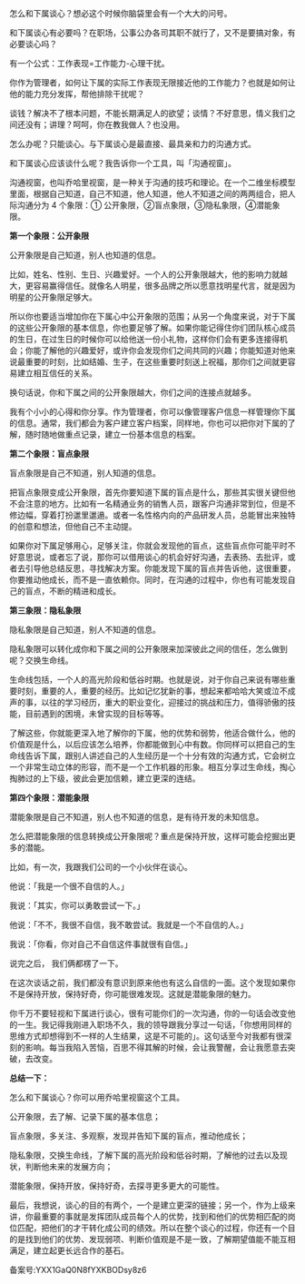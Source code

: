 怎么和下属谈心？想必这个时候你脑袋里会有一个大大的问号。

和下属谈心有必要吗？在职场，公事公办各司其职不就行了，又不是要搞对象，有必要谈心吗？

有一个公式：工作表现=工作能力-心理干扰。

你作为管理者，如何让下属的实际工作表现无限接近他的工作能力？也就是如何让他的能力充分发挥，帮他排除干扰呢？

谈钱？解决不了根本问题，不能长期满足人的欲望；谈情？不好意思，情义我们之间还没有；讲理？呵呵，你在教我做人？也没用。

怎么办呢？只能谈心。与下属谈心是最直接、最具亲和力的沟通方式。

和下属谈心应该谈什么呢？我告诉你一个工具，叫「沟通视窗」。

沟通视窗，也叫乔哈里视窗，是一种关于沟通的技巧和理论。在一个二维坐标模型里面，根据自己知道，自己不知道，他人知道，他人不知道之间的两两组合，把人际沟通分为 4 个象限：① 公开象限，②盲点象限，③隐私象限，④潜能象限。

**第一个象限：公开象限**

公开象限是自己知道，别人也知道的信息。

比如，姓名、性别、生日、兴趣爱好。一个人的公开象限越大，他的影响力就越大，更容易赢得信任。就像名人明星，很多品牌之所以愿意找明星代言，就是因为明星的公开象限足够大。

所以你也要适当增加你在下属心中公开象限的范围；从另一个角度来说，对于下属的这些公开象限的基本信息，你也要足够了解。如果你能记得住你们团队核心成员的生日，在过生日的时候你可以给他送一份小礼物，这样你们会有更多连接得机会；你能了解他的兴趣爱好，或许你会发现你们之间共同的兴趣；你能知道对他来说最重要的时刻，比如结婚、生子，在这些重要时刻送上祝福，那你们之间就更容易建立相互信任的关系。

换句话说，你和下属之间的公开象限越大，你们之间的连接点就越多。

我有个小小的心得和你分享。作为管理者，你可以像管理客户信息一样管理你下属的信息。通常，我们都会为客户建立客户档案，同样地，你也可以把你对下属的了解，随时随地做重点记录，建立一份基本信息的档案。

**第二个象限：盲点象限**

盲点象限是自己不知道，别人知道的信息。

把盲点象限变成公开象限，首先你要知道下属的盲点是什么，那些其实很关键但他不会注意的地方。比如有一名精通业务的销售人员，跟客户沟通非常到位，但是不修边幅，穿着打扮邋里邋遢。或者一名性格内向的产品研发人员，总能冒出来独特的创意和想法，但他自己不主动提。

如果你对下属足够用心，足够关注，你就会发现他的盲点，这些盲点你可能平时不好意思说，或者忘了说，那你可以借用谈心的机会好好沟通，去表扬、去批评，或者去引导他总结反思，寻找解决方案。你能发现下属的盲点并告诉他，这很重要，你要推动他成长，而不是一直依赖你。同时，在沟通的过程中，你也有可能发现自己的盲点，不断的精进和成长。

**第三象限：隐私象限**

隐私象限是自己知道，别人不知道的信息。

隐私象限可以转化成你和下属之间的公开象限来加深彼此之间的信任，怎么做到呢？交换生命线。

生命线包括，一个人的高光阶段和低谷时期。也就是说，对于你自己来说有哪些重要时刻，重要的人，重要的经历。比如记忆犹新的事，想起来都哈哈大笑或泣不成声的事，以往的学习经历，重大的职业变化，迎接过的挑战和压力，值得骄傲的技能，目前遇到的困境，未曾实现的目标等等。

了解这些，你就能更深入地了解你的下属，他的优势和弱势，他适合做什么，他的价值观是什么，以后应该怎么培养，你都能做到心中有数。你同样可以把自己的生命线告诉下属，跟别人讲述自己的人生经历是一个十分有效的沟通方式，它会树立一个非常生动立体的形容，而不是一个工作机器的形象。相互分享过生命线，掏心掏肺过的上下级，彼此会更加信赖，建立更深的连结。

**第四个象限：潜能象限**

潜能象限是自己不知道，别人也不知道的信息，是有待开发的未知信息。

怎么把潜能象限的信息转换成公开象限呢？重点是保持开放，这样可能会挖掘出更多的潜能。

比如，有一次，我跟我们公司的一个小伙伴在谈心。

他说：「我是一个很不自信的人。」

我说：「其实，你可以勇敢尝试一下。」

他说：「不不，我很不自信，我不敢尝试。我就是一个不自信的人。」

我说：「你看，你对自己不自信这件事就很有自信。」

说完之后， 我们俩都楞了一下。

在这次谈话之前，我们都没有意识到原来他也有这么自信的一面。这个发现如果你不是保持开放，保持好奇，你可能很难发现。这就是潜能象限的魅力。

你千万不要轻视和下属进行谈心，很有可能你们的一次沟通，你的一句话会改变他的一生。我记得我刚进入职场不久，我的领导跟我分享过一句话，「你想用同样的思维方式却想得到不一样的人生结果，这是不可能的」。这句话至今对我都有很深刻的影响。每当我陷入苦恼，百思不得其解的时候，会让我警醒，会让我愿意去突破，去改变。

**总结一下：**

怎么和下属谈心？你可以用乔哈里视窗这个工具。

公开象限，去了解、记录下属的基本信息；

盲点象限，多关注、多观察，发现并告知下属的盲点，推动他成长；

隐私象限，交换生命线，了解下属的高光阶段和低谷时期，了解他的过去以及现状，判断他未来的发展方向；

潜能象限，保持开放，保持好奇，去探寻更多更大的可能性。

最后，我想说，谈心的目的有两个，一个是建立更深的链接；另一个，作为上级来讲，你最重要的事就是发挥团队成员每个人的优势，找到和他们的优势相匹配的岗位匹配，把他们的才干转化成公司的绩效。所以在整个谈心的过程，你还有一个目的是找到他们的优势、发现弱项、判断价值观是不是一致，了解期望值能不能互相满足，建立起更长远合作的基石。 

备案号:YXX1GaQ0N8fYXKBODsy8z6
